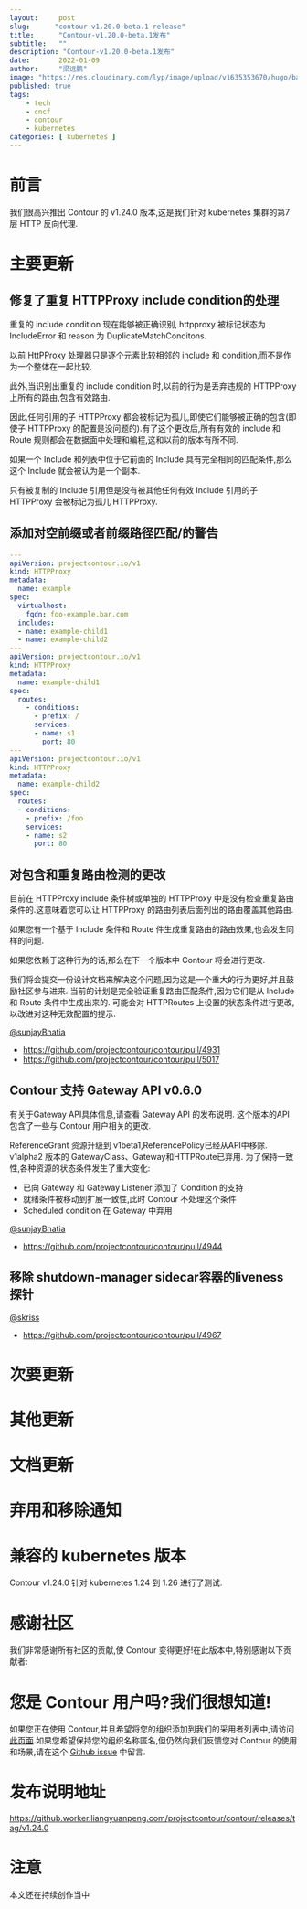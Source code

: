 ```yaml
---
layout:     post 
slug:      "contour-v1.20.0-beta.1-release"
title:      "Contour-v1.20.0-beta.1发布"
subtitle:   ""
description: "Contour-v1.20.0-beta.1发布"
date:       2022-01-09
author:     "梁远鹏"
image: "https://res.cloudinary.com/lyp/image/upload/v1635353670/hugo/banner/pexels-helena-lopes-2253275.jpg"
published: true
tags:
    - tech
    - cncf
    - contour
    - kubernetes
categories: [ kubernetes ]
---
```



# 前言 

我们很高兴推出 Contour 的 v1.24.0 版本,这是我们针对 kubernetes 集群的第7层 HTTP 反向代理.

# 主要更新

## 修复了重复 HTTPProxy include condition的处理

重复的 include condition 现在能够被正确识别, httpproxy 被标记状态为 IncludeError 和 reason 为 DuplicateMatchConditons.

以前 HttPProxy 处理器只是逐个元素比较相邻的 include 和 condition,而不是作为一个整体在一起比较.

此外,当识别出重复的 include condition 时,以前的行为是丢弃违规的 HTTPProxy 上所有的路由,包含有效路由.

因此,任何引用的子 HTTPProxy 都会被标记为孤儿,即使它们能够被正确的包含(即使子 HTTPProxy 的配置是没问题的).有了这个更改后,所有有效的 include 和 Route 规则都会在数据面中处理和编程,这和以前的版本有所不同.

如果一个 Include 和列表中位于它前面的 Include 具有完全相同的匹配条件,那么这个 Include 就会被认为是一个副本.

只有被复制的 Include 引用但是没有被其他任何有效 Include 引用的子 HTTPProxy 会被标记为孤儿 HTTPProxy.

## 添加对空前缀或者前缀路径匹配/的警告

```yaml
---
apiVersion: projectcontour.io/v1
kind: HTTPProxy
metadata:
  name: example
spec:
  virtualhost:
    fqdn: foo-example.bar.com
  includes:
  - name: example-child1
  - name: example-child2
---
apiVersion: projectcontour.io/v1
kind: HTTPProxy
metadata:
  name: example-child1
spec:
  routes:
    - conditions:
      - prefix: /
      services:
      - name: s1
        port: 80
---
apiVersion: projectcontour.io/v1
kind: HTTPProxy
metadata:
  name: example-child2
spec:
  routes:
  - conditions:
    - prefix: /foo
    services:
    - name: s2
      port: 80
```  

## 对包含和重复路由检测的更改

目前在 HTTPProxy include 条件树或单独的 HTTPProxy 中是没有检查重复路由条件的.这意味着您可以让 HTTPProxy 的路由列表后面列出的路由覆盖其他路由.

如果您有一个基于 Include 条件和 Route 件生成重复路由的路由效果,也会发生同样的问题.

如果您依赖于这种行为的话,那么在下一个版本中 Contour 将会进行更改.

我们将会提交一份设计文档来解决这个问题,因为这是一个重大的行为更好,并且鼓励社区参与进来.
当前的计划是完全验证重复路由匹配条件,因为它们是从 Include 和 Route 条件中生成出来的.
可能会对 HTTPRoutes 上设置的状态条件进行更改,以改进对这种无效配置的提示.

[@sunjayBhatia](https://github.com/sunjayBhatia)
- https://github.com/projectcontour/contour/pull/4931
- https://github.com/projectcontour/contour/pull/5017

## Contour 支持 Gateway API v0.6.0

有关于Gateway API具体信息,请查看 Gateway API 的发布说明.
这个版本的API包含了一些与 Contour 用户相关的更改.

ReferenceGrant 资源升级到 v1beta1,ReferencePolicy已经从API中移除.
v1alpha2 版本的 GatewayClass、Gateway和HTTPRoute已弃用.
为了保持一致性,各种资源的状态条件发生了重大变化:
- 已向 Gateway 和 Gateway Listener 添加了 Condition 的支持
- 就绪条件被移动到扩展一致性,此时 Contour 不处理这个条件
- Scheduled condition 在 Gateway 中弃用

[@sunjayBhatia](https://github.com/sunjayBhatia)
- https://github.com/projectcontour/contour/pull/4944

## 移除 shutdown-manager sidecar容器的liveness 探针

[@skriss](https://github.com/skriss)
- https://github.com/projectcontour/contour/pull/4967

# 次要更新
# 其他更新
# 文档更新
# 弃用和移除通知
# 兼容的 kubernetes 版本

Contour v1.24.0 针对 kubernetes 1.24 到 1.26 进行了测试.

# 感谢社区

我们非常感谢所有社区的贡献,使 Contour 变得更好!在此版本中,特别感谢以下贡献者:


#  您是 Contour 用户吗?我们很想知道!

如果您正在使用 Contour,并且希望将您的组织添加到我们的采用者列表中,请访问[此页面](https://github.com/projectcontour/contour/blob/master/ADOPTERS.md).如果您希望保持您的组织名称匿名,但仍然向我们反馈您对 Contour 的使用和场景,请在这个 [Github issue](https://github.com/projectcontour/contour/issues/1269) 中留言.

# 发布说明地址  

https://github.worker.liangyuanpeng.com/projectcontour/contour/releases/tag/v1.24.0

# 注意 

本文还在持续创作当中
